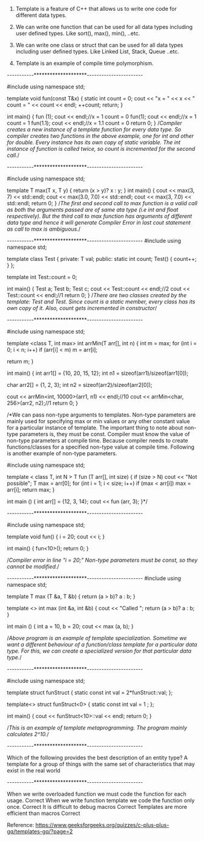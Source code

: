 1) Template is a feature of C++ that allows us to write one code for different data types.

2) We can write one function that can be used for all data types including user defined types. Like sort(), max(), min(), ..etc.

3) We can write one class or struct that can be used for all data types including user defined types. Like Linked List, Stack, Queue ..etc.

4) Template is an example of compile time polymorphism.

-----------********************-----------------------

#include <iostream>
using namespace std;

template <typename T>
void fun(const T&x)
{
    static int count = 0;
    cout << \"x = \" << x << \" count = \" << count << endl;
    ++count;
    return;
}

int main()
{
    fun<int> (1); 
    cout << endl;//x = 1 count = 0
    fun<int>(1); 
    cout << endl;//x = 1 count = 1
    fun<double>(1.1);
    cout << endl;//x = 1.1 count = 0
    return 0;
}
/*Compiler creates a new instance of a template function for every data type. 
So compiler creates two functions in the above example, one for int and other 
for double. Every instance has its own copy of static variable. The int instance 
of function is called twice, so count is incremented for the second call.*/

-----------********************-----------------------

#include <iostream>
using namespace std;

template <typename T>
T max(T x, T y)
{
    return (x > y)? x : y;
}
int main()
{
    cout << max(3, 7) << std::endl;
    cout << max(3.0, 7.0) << std::endl;
    cout << max(3, 7.0) << std::endl;
    return 0;
}
/*The first and second call to max function is a valid call as both the arguments passed are of same 
ata type (i.e int and float respectively). But the third call to max function has arguments of different 
data type and hence it will generate Compiler Error in last cout statement as call to max is ambiguous.*/

-----------********************-----------------------
#include <iostream>
using namespace std;

template <class T>
class Test
{
private:
    T val;
public:
    static int count;
    Test()  {   count++;   }
};

template<class T>
int Test<T>::count = 0;

int main()
{
    Test<int> a;
    Test<int> b;
    Test<double> c;
    cout << Test<int>::count   << endl;//2
    cout << Test<double>::count << endl;//1
    return 0;
}
/*There are two classes created by the template: Test and Test. 
Since count is a static member, every class has its own copy of it. 
Also, count gets incremented in constructor*/

-----------********************-----------------------

#include <iostream>
using namespace std;

template <class T, int max>
int arrMin(T arr[], int n)
{
   int m = max;
   for (int i = 0; i < n; i++)
      if (arr[i] < m)
         m = arr[i];

   return m;
}

int main()
{
   int arr1[]  = {10, 20, 15, 12};
   int n1 = sizeof(arr1)/sizeof(arr1[0]);

   char arr2[] = {1, 2, 3};
   int n2 = sizeof(arr2)/sizeof(arr2[0]);

   cout << arrMin<int, 10000>(arr1, n1) << endl;//10
   cout << arrMin<char, 256>(arr2, n2);//1
   return 0;
}

/*We can pass non-type arguments to templates. Non-type parameters are mainly used for 
specifying max or min values or any other constant value for a particular instance of 
template. The important thing to note about non-type parameters is, they must be const. 
Compiler must know the value of non-type parameters at compile time. Because compiler 
needs to create functions/classes for a specified non-type value at compile time. 
Following is another example of non-type parameters.

#include <iostream>
using namespace std;

template < class T, int N >
 T fun (T arr[], int size)
{
    if (size > N)
      cout << "Not possible";
    T max = arr[0];
   for (int i = 1; i < size; i++)
      if (max < arr[i])
          max = arr[i];
   return max;
}

int main ()
{
    int arr[] = {12, 3, 14};
    cout << fun  (arr, 3);
}*/


-----------********************-----------------------

#include <iostream>
using namespace std;

template <int i>
void fun()
{
   i = 20;
   cout << i;
}

int main()
{
   fun<10>();
   return 0;
}

/*Compiler error in line "i = 20;" Non-type parameters must be const, so they cannot be modified.*/

-----------********************-----------------------
#include <iostream>
using namespace std;

template <class T>
T max (T &a, T &b)
{
    return (a > b)? a : b;
}

template <>
int max <int> (int &a, int &b)
{
    cout << \"Called \";
    return (a > b)? a : b;
}

int main ()
{
    int a = 10, b = 20;
    cout << max <int> (a, b);
}

/*Above program is an example of template specialization. Sometime we want a different behaviour 
of a function/class template for a particular data type. For this, we can create a specialized 
version for that particular data type.*/

-----------********************-----------------------

#include <iostream>
using namespace std;
 
template<int n> struct funStruct
{
    static const int val = 2*funStruct<n-1>::val;
};
 
template<> struct funStruct<0>
{
    static const int val = 1 ;
};
 
int main()
{
    cout << funStruct<10>::val << endl;
    return 0;
}

/*This is an example of template metaprogramming. The program mainly calculates 2^10.*/

-----------********************-----------------------

Which of the following provides the best description of an entity type?
A template for a group of things with the same set of characteristics that may exist in the real world

-----------********************-----------------------

When we write overloaded function we must code the function for each usage. Correct
When we write function template we code the function only once. Correct
It is difficult to debug macros Correct
Templates are more efficient than macros Correct

Reference: https://www.geeksforgeeks.org/quizzes/c-plus-plus-gq/templates-gq/?page=2
